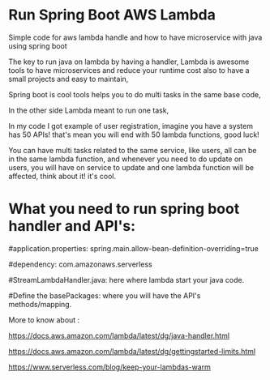 # Run Spring Boot AWS Lambda
Simple code for aws lambda handle and how to have microservice with java using spring boot


The key to run java on lambda by having a handler, Lambda is awesome tools to have microservices and reduce your runtime cost also to have a small projects and easy to maintain,

Spring boot is cool tools helps you to do multi tasks in the same base code,

In the other side Lambda meant to run one task,

In my code I got example of user registration, imagine you have a system has 50 APIs! that's mean you will end with 50 lambda functions, good luck!

You can have multi tasks related to the same service, like users, all can be in the same lambda function, and whenever you need to do update on users, you will have on service to update and one lambda function will be affected, think about it! it's cool.



# What you need to run spring boot handler and API's:

#application.properties: spring.main.allow-bean-definition-overriding=true

#dependency: com.amazonaws.serverless

#StreamLambdaHandler.java: here where lambda start your java code.

#Define the basePackages: where you will have the API's methods/mapping.






More to know about :

https://docs.aws.amazon.com/lambda/latest/dg/java-handler.html

https://docs.aws.amazon.com/lambda/latest/dg/gettingstarted-limits.html

https://www.serverless.com/blog/keep-your-lambdas-warm
